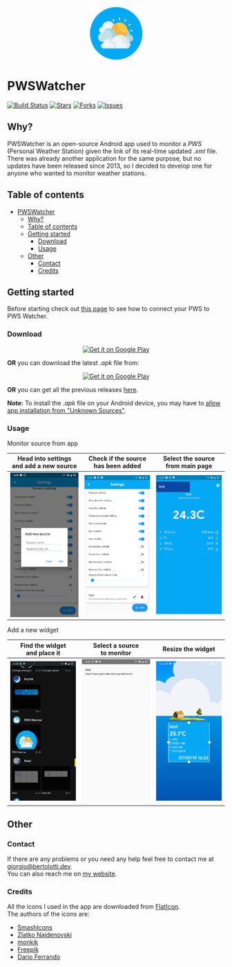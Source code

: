 <p align="center"><a href="https://bertolotti.dev/PWSWatcher"><img height="125px" width="125px" src="./pws_watcher/assets/images/icon.svg" alt="PWSWatcher"/></a></p>

# PWSWatcher

[![Build Status](https://travis-ci.com/GiorgioBertolotti/PWSWatcher.svg?branch=master)](https://travis-ci.com/GiorgioBertolotti/PWSWatcher)
[![Stars](https://img.shields.io/github/stars/GiorgioBertolotti/PWSWatcher.svg)](https://github.com/GiorgioBertolotti/PWSWatcher/stargazers)
[![Forks](https://img.shields.io/github/forks/GiorgioBertolotti/PWSWatcher.svg)](https://github.com/GiorgioBertolotti/PWSWatcher/network/members)
[![Issues](https://img.shields.io/github/issues/GiorgioBertolotti/PWSWatcher.svg)](https://github.com/GiorgioBertolotti/PWSWatcher/issues)

## Why?

PWSWatcher is an open-source Android app used to monitor a *PWS* (Personal Weather Station) given the link of its real-time updated *.xml* file.  
There was already another application for the same purpose, but no updates have been released since 2013, so I decided to develop one for anyone who wanted to monitor weather stations.

## Table of contents

- [PWSWatcher](#pwswatcher)
  - [Why?](#why)
  - [Table of contents](#table-of-contents)
  - [Getting started](#getting-started)
    - [Download](#download)
    - [Usage](#usage)
  - [Other](#other)
    - [Contact](#contact)
    - [Credits](#credits)

## Getting started

Before starting check out [this page](https://bertolotti.dev/PWSWatcher/compatibilities) to see how to connect your PWS to PWS Watcher.

### Download

<center><a href='https://play.google.com/store/apps/details?id=com.zem.pwswatcher&pcampaignid=MKT-Other-global-all-co-prtnr-py-PartBadge-Mar2515-1'><img alt='Get it on Google Play' src='https://play.google.com/intl/en/badges/images/generic/en_badge_web_generic.png' width='50%'/></a></center>

**OR** you can download the latest *.apk* file from:  
<center><a href='https://apt.izzysoft.de/fdroid/index/apk/com.zem.pwswatcher'><img alt='Get it on Google Play' src='https://gitlab.com/IzzyOnDroid/repo/-/raw/master/assets/IzzyOnDroid.png' width='50%'/></a></center>

**OR** you can get all the previous releases [here](https://github.com/GiorgioBertolotti/PWSWatcher/releases).  

**Note:** To install the *.apk* file on your Android device, you may have to [allow app installation from "Unknown Sources"](https://www.applivery.com/docs/troubleshooting/android-unknown-sources).

### Usage

Monitor source from app

| **Head into settings<br />and add a new source**                                                       | **Check if the source<br />has been added**                                                              | **Select the source<br />from main page**                                                                 |
| ------------------------------------------------------------------------------------------------------ | -------------------------------------------------------------------------------------------------------- | --------------------------------------------------------------------------------------------------------- |
| ![Add source](https://raw.githubusercontent.com/GiorgioBertolotti/PWSWatcher/master/screenshots/1.jpg) | ![Source added](https://raw.githubusercontent.com/GiorgioBertolotti/PWSWatcher/master/screenshots/2.jpg) | ![Select source](https://raw.githubusercontent.com/GiorgioBertolotti/PWSWatcher/master/screenshots/3.jpg) |

Add a new widget

| **Find the widget<br />and place it**                                                                        | **Select a source<br />to monitor**                                                                       | **Resize the widget**                                                                                     |
| ------------------------------------------------------------------------------------------------------------ | --------------------------------------------------------------------------------------------------------- | --------------------------------------------------------------------------------------------------------- |
| ![Place the widget](https://raw.githubusercontent.com/GiorgioBertolotti/PWSWatcher/master/screenshots/4.jpg) | ![Select source](https://raw.githubusercontent.com/GiorgioBertolotti/PWSWatcher/master/screenshots/5.jpg) | ![Resize widget](https://raw.githubusercontent.com/GiorgioBertolotti/PWSWatcher/master/screenshots/6.jpg) |

## Other

### Contact

If there are any problems or you need any help feel free to contact me at [giorgio@bertolotti.dev](mailto:giorgio@bertolotti.dev).  
You can also reach me on [my website](https://bertolotti.dev/).

### Credits

All the icons I used in the app are downloaded from [FlatIcon](https://flaticon.com/).  
The authors of the icons are:

- [SmashIcons](https://www.flaticon.com/authors/smashicons)
- [Zlatko Najdenovski](https://www.flaticon.com/authors/zlatko-najdenovski)
- [monkik](https://www.flaticon.com/authors/monkik)
- [Freepik](https://www.freepik.com/)
- [Dario Ferrando](https://www.flaticon.com/authors/dario-ferrando)